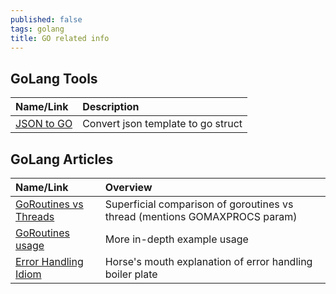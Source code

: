 ```yaml
---
published: false
tags: golang
title: GO related info
---
```

## GoLang Tools

| Name/Link                                         | Description                        |
|:--------------------------------------------------|:-----------------------------------|
| [JSON to GO](https://mholt.github.io/json-to-go/) | Convert json template to go struct |

## GoLang Articles

| Name/Link                                                                                | Overview                                                                   |
|:-----------------------------------------------------------------------------------------|:---------------------------------------------------------------------------|
| [GoRoutines vs Threads](http://tleyden.github.io/blog/2014/10/30/goroutines-vs-threads/) | Superficial comparison of goroutines vs thread (mentions GOMAXPROCS param) |
| [GoRoutines usage](https://golangbot.com/goroutines/)                                    | More in-depth example usage                                                |
| [Error Handling Idiom](https://blog.golang.org/error-handling-and-go)                    | Horse's mouth explanation of error handling boiler plate                   |

